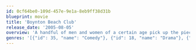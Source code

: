 ```yaml
---
id: 0cf64be0-109d-457e-9e1a-8eb9ff38d31b
blueprint: movie
title: 'Boynton Beach Club'
release_date: '2005-08-05'
overview: 'A handful of men and women of a certain age pick up the pieces of their lives and look for new love after the loss of their mates in this comedy drama from writer-director Susan Seidelman.'
genres: '[{"id": 35, "name": "Comedy"}, {"id": 18, "name": "Drama"}, {"id": 10749, "name": "Romance"}]'
---
```

